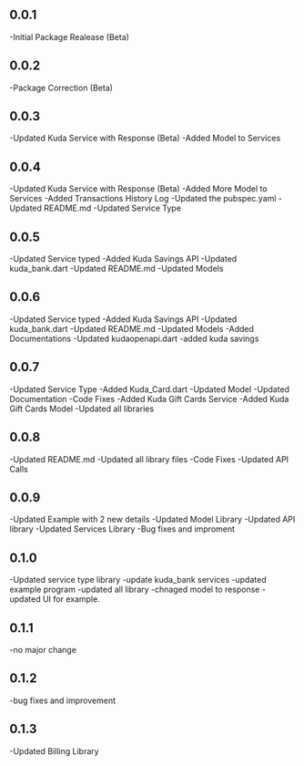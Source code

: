 ## 0.0.1

-Initial Package Realease (Beta)

## 0.0.2

-Package Correction (Beta)

## 0.0.3

-Updated Kuda Service with Response (Beta)
-Added Model to Services

## 0.0.4

-Updated Kuda Service with Response (Beta)
-Added More Model to Services
-Added Transactions History Log
-Updated the pubspec.yaml
-Updated README.md
-Updated Service Type

## 0.0.5

-Updated Service typed
-Added Kuda Savings API
-Updated kuda_bank.dart
-Updated README.md
-Updated Models

## 0.0.6

-Updated Service typed
-Added Kuda Savings API
-Updated kuda_bank.dart
-Updated README.md
-Updated Models
-Added Documentations
-Updated kudaopenapi.dart
-added kuda savings

## 0.0.7

-Updated Service Type
-Added Kuda_Card.dart
-Updated Model
-Updated Documentation
-Code Fixes
-Added Kuda Gift Cards Service
-Added Kuda Gift Cards Model
-Updated all libraries

## 0.0.8

-Updated README.md
-Updated all library files
-Code Fixes
-Updated API Calls

## 0.0.9

-Updated Example with 2 new details
-Updated Model Library
-Updated API library
-Updated Services Library
-Bug fixes and improment

## 0.1.0

-Updated service type library
-update kuda_bank services
-updated example program
-updated all library
-chnaged model to response
-updated UI for example.

## 0.1.1

-no major change

## 0.1.2

-bug fixes and improvement

## 0.1.3

-Updated Billing Library
